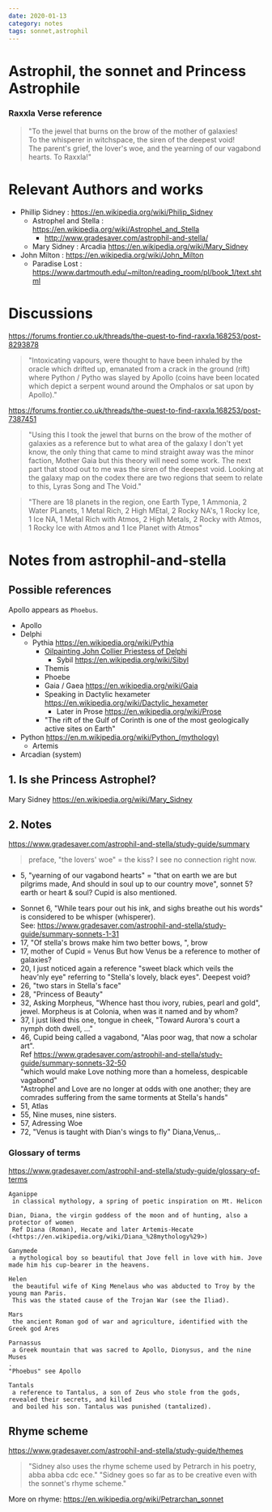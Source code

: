 ```yaml
---
date: 2020-01-13
category: notes
tags: sonnet,astrophil
---
```


# Astrophil, the sonnet and Princess Astrophile
### Raxxla Verse reference
> "To the jewel that burns on the brow of the mother of galaxies!  
To the whisperer in witchspace, the siren of the deepest void!   
The parent's grief, the lover's woe, and the yearning of our vagabond hearts. To Raxxla!"  

# Relevant Authors and works  
- Phillip Sidney : <https://en.wikipedia.org/wiki/Philip_Sidney>  
	- Astrophel and Stella : <https://en.wikipedia.org/wiki/Astrophel_and_Stella>  
	    - <http://www.gradesaver.com/astrophil-and-stella/>  
	- Mary Sidney : Arcadia <https://en.wikipedia.org/wiki/Mary_Sidney>  
- John Milton : <https://en.wikipedia.org/wiki/John_Milton>  
	- Paradise Lost : <https://www.dartmouth.edu/~milton/reading_room/pl/book_1/text.shtml>

# Discussions
<https://forums.frontier.co.uk/threads/the-quest-to-find-raxxla.168253/post-8293878>  
> "Intoxicating vapours, were thought to have been inhaled by the oracle which drifted up, emanated 
from a crack in the ground (rift) where Python / Pytho was slayed by Apollo (coins have been located 
which depict a serpent wound around the Omphalos or sat upon by Apollo)."  

<https://forums.frontier.co.uk/threads/the-quest-to-find-raxxla.168253/post-7387451>  
> "Using this I took the jewel that burns on the brow of the mother of galaxies as a reference 
but to what area of the galaxy I don't yet know, the only thing that came to mind straight away 
was the minor faction, Mother Gaia but this theory will need some work.
The next part that stood out to me was the siren of the deepest void. Looking at the galaxy map 
on the codex there are two regions that seem to relate to this, Lyras Song and The Void."
	
> "There are 18 planets in the region, one Earth Type, 1 Ammonia, 2 Water PLanets, 1 Metal Rich, 
2 High MEtal, 2 Rocky NA's, 1 Rocky Ice, 1 Ice NA, 1 Metal Rich with Atmos, 2 High Metals, 
2 Rocky with Atmos, 1 Rocky Ice with Atmos and 1 Ice Planet with Atmos"
	
# Notes from astrophil-and-stella
## Possible references
Apollo appears as `Phoebus`.
- Apollo
- Delphi
	- Pythia <https://en.wikipedia.org/wiki/Pythia>
		- [Oilpainting John Collier Priestess of Delphi](https://en.wikipedia.org/wiki/File:John_Collier_-_Priestess_of_Delphi.jpg)
			- Sybil <https://en.wikipedia.org/wiki/Sibyl>
		- Themis
		- Phoebe
		- Gaia / Gaea <https://en.wikipedia.org/wiki/Gaia>
		- Speaking in Dactylic hexameter <https://en.wikipedia.org/wiki/Dactylic_hexameter>
			- Later in Prose <https://en.wikipedia.org/wiki/Prose>
		- "The rift of the Gulf of Corinth is one of the most geologically active sites on Earth"
- Python <https://en.m.wikipedia.org/wiki/Python_(mythology)>
	- Artemis
- Arcadian (system) 


## 1. Is she Princess Astrophel? 
Mary Sidney <https://en.wikipedia.org/wiki/Mary_Sidney>
## 2. Notes
<https://www.gradesaver.com/astrophil-and-stella/study-guide/summary>
	
> preface, "the lovers' woe" = the kiss? I see no connection right now. 
* 5, "yearning of our vagabond hearts" = "that on earth we are but pilgrims made, And should in soul up to our country move", sonnet 5?  
earth or heart & soul? Cupid is also mentioned.
- Sonnet 6, "While tears pour out his ink, and sighs breathe out his words" is considered to be whisper (whisperer).  
	See: <https://www.gradesaver.com/astrophil-and-stella/study-guide/summary-sonnets-1-31>
- 17, "Of stella's brows make him two better bows, ", brow
- 17, mother of Cupid = Venus
	But how Venus be a reference to mother of galaxies?
- 20, I just noticed again a reference "sweet black which veils the heav'nly eye" referring to "Stella's lovely, black eyes". Deepest void?
- 26, "two stars in Stella's face"
- 28, "Princess of Beauty"
- 32, Asking Morpheus, "Whence hast thou ivory, rubies, pearl and gold", jewel. Morpheus is at Colonia, when was it named and by whom?
- 37, I just liked this one, tongue in cheek, "Toward Aurora's court a nymph doth dwell, ..."
- 46, Cupid being called a vagabond, "Alas poor wag, that now a scholar art".  
Ref <https://www.gradesaver.com/astrophil-and-stella/study-guide/summary-sonnets-32-50>  
	"which would make Love nothing more than a homeless, despicable vagabond"  
	"Astrophel and Love are no longer at odds with one another; they are comrades suffering from the same torments at Stella's hands"  
- 51, Atlas
- 55, Nine muses, nine sisters.
- 57, Adressing Woe
- 72, "Venus is taught with Dian's wings to fly" Diana,Venus,..
	
### Glossary of terms
<https://www.gradesaver.com/astrophil-and-stella/study-guide/glossary-of-terms>

	Aganippe
	 in classical mythology, a spring of poetic inspiration on Mt. Helicon

	Dian, Diana, the virgin goddess of the moon and of hunting, also a protector of women
	 Ref Diana (Roman), Hecate and later Artemis-Hecate (<https://en.wikipedia.org/wiki/Diana_%28mythology%29>)
	 
	Ganymede
	 a mythological boy so beautiful that Jove fell in love with him. Jove made him his cup-bearer in the heavens.
	 
	Helen
	 the beautiful wife of King Menelaus who was abducted to Troy by the young man Paris. 
	 This was the stated cause of the Trojan War (see the Iliad).

	Mars
	 the ancient Roman god of war and agriculture, identified with the Greek god Ares

	Parnassus
	 a Greek mountain that was sacred to Apollo, Dionysus, and the nine Muses
	.
	"Phoebus" see Apollo

	Tantals
	 a reference to Tantalus, a son of Zeus who stole from the gods, revealed their secrets, and killed 
	 and boiled his son. Tantalus was punished (tantalized).
	 
## Rhyme scheme
<https://www.gradesaver.com/astrophil-and-stella/study-guide/themes>
> "Sidney also uses the rhyme scheme used by Petrarch in his poetry, abba abba cdc ece."
"Sidney goes so far as to be creative even with the sonnet's rhyme scheme."

More on rhyme: <https://en.wikipedia.org/wiki/Petrarchan_sonnet>